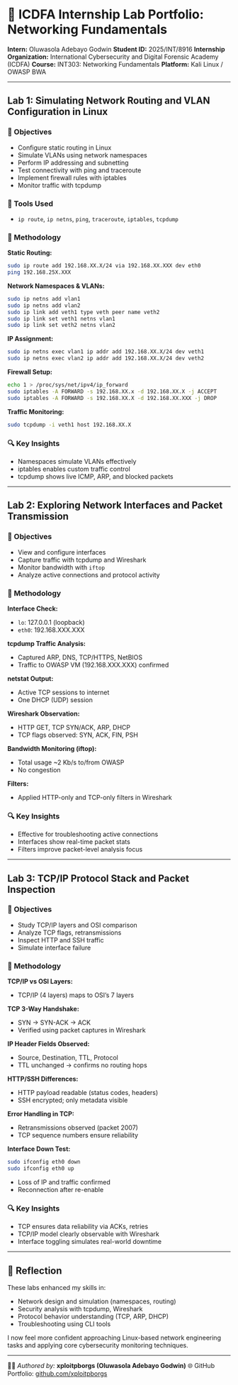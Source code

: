 # 🔪 ICDFA Internship Lab Portfolio: Networking Fundamentals

**Intern:** Oluwasola Adebayo Godwin
**Student ID:** 2025/INT/8916
**Internship Organization:** International Cybersecurity and Digital Forensic Academy (ICDFA)
**Course:** INT303: Networking Fundamentals
**Platform:** Kali Linux / OWASP BWA

---

## Lab 1: Simulating Network Routing and VLAN Configuration in Linux

### 🔹 Objectives

* Configure static routing in Linux
* Simulate VLANs using network namespaces
* Perform IP addressing and subnetting
* Test connectivity with ping and traceroute
* Implement firewall rules with iptables
* Monitor traffic with tcpdump

### 🔧 Tools Used

* `ip route`, `ip netns`, `ping`, `traceroute`, `iptables`, `tcpdump`

### 🔮 Methodology

**Static Routing:**

```bash
sudo ip route add 192.168.XX.X/24 via 192.168.XX.XXX dev eth0
ping 192.168.25X.XXX
```

**Network Namespaces & VLANs:**

```bash
sudo ip netns add vlan1
sudo ip netns add vlan2
sudo ip link add veth1 type veth peer name veth2
sudo ip link set veth1 netns vlan1
sudo ip link set veth2 netns vlan2
```

**IP Assignment:**

```bash
sudo ip netns exec vlan1 ip addr add 192.168.XX.X/24 dev veth1
sudo ip netns exec vlan2 ip addr add 192.168.XX.X/24 dev veth2
```

**Firewall Setup:**

```bash
echo 1 > /proc/sys/net/ipv4/ip_forward
sudo iptables -A FORWARD -s 192.168.XX.x -d 192.168.XX.X -j ACCEPT
sudo iptables -A FORWARD -s 192.168.XX.X -d 192.168.XX.XXX -j DROP
```

**Traffic Monitoring:**

```bash
sudo tcpdump -i veth1 host 192.168.XX.X
```

### 🔍 Key Insights

* Namespaces simulate VLANs effectively
* iptables enables custom traffic control
* tcpdump shows live ICMP, ARP, and blocked packets

---

## Lab 2: Exploring Network Interfaces and Packet Transmission

### 🔹 Objectives

* View and configure interfaces
* Capture traffic with tcpdump and Wireshark
* Monitor bandwidth with `iftop`
* Analyze active connections and protocol activity

### 🔮 Methodology

**Interface Check:**

* `lo`: 127.0.0.1 (loopback)
* `eth0`: 192.168.XXX.XXX

**tcpdump Traffic Analysis:**

* Captured ARP, DNS, TCP/HTTPS, NetBIOS
* Traffic to OWASP VM (192.168.XXX.XXX) confirmed

**netstat Output:**

* Active TCP sessions to internet
* One DHCP (UDP) session

**Wireshark Observation:**

* HTTP GET, TCP SYN/ACK, ARP, DHCP
* TCP flags observed: SYN, ACK, FIN, PSH

**Bandwidth Monitoring (iftop):**

* Total usage \~2 Kb/s to/from OWASP
* No congestion

**Filters:**

* Applied HTTP-only and TCP-only filters in Wireshark

### 🔍 Key Insights

* Effective for troubleshooting active connections
* Interfaces show real-time packet stats
* Filters improve packet-level analysis focus

---

## Lab 3: TCP/IP Protocol Stack and Packet Inspection

### 🔹 Objectives

* Study TCP/IP layers and OSI comparison
* Analyze TCP flags, retransmissions
* Inspect HTTP and SSH traffic
* Simulate interface failure

### 🔮 Methodology

**TCP/IP vs OSI Layers:**

* TCP/IP (4 layers) maps to OSI’s 7 layers

**TCP 3-Way Handshake:**

* SYN → SYN-ACK → ACK
* Verified using packet captures in Wireshark

**IP Header Fields Observed:**

* Source, Destination, TTL, Protocol
* TTL unchanged → confirms no routing hops

**HTTP/SSH Differences:**

* HTTP payload readable (status codes, headers)
* SSH encrypted; only metadata visible

**Error Handling in TCP:**

* Retransmissions observed (packet 2007)
* TCP sequence numbers ensure reliability

**Interface Down Test:**

```bash
sudo ifconfig eth0 down
sudo ifconfig eth0 up
```

* Loss of IP and traffic confirmed
* Reconnection after re-enable

### 🔍 Key Insights

* TCP ensures data reliability via ACKs, retries
* TCP/IP model clearly observable with Wireshark
* Interface toggling simulates real-world downtime

---

## 🔎 Reflection

These labs enhanced my skills in:

* Network design and simulation (namespaces, routing)
* Security analysis with tcpdump, Wireshark
* Protocol behavior understanding (TCP, ARP, DHCP)
* Troubleshooting using CLI tools

I now feel more confident approaching Linux-based network engineering tasks and applying core cybersecurity monitoring techniques.

---

👨‍💻 *Authored by:* **xploitpborgs (Oluwasola Adebayo Godwin)**
🌐 GitHub Portfolio: [github.com/xploitpborgs](https://github.com/xploitpborgs)
